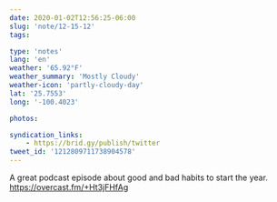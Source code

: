 ```yaml
---
date: 2020-01-02T12:56:25-06:00
slug: 'note/12-15-12'
tags:

type: 'notes'
lang: 'en'
weather: '65.92°F'
weather_summary: 'Mostly Cloudy'
weather-icon: 'partly-cloudy-day'
lat: '25.7553'
long: '-100.4023'

photos:

syndication_links:
    - https://brid.gy/publish/twitter
tweet_id: '1212809711738904578'
---
```

A great podcast episode about good and bad habits to start the year. 
https://overcast.fm/+Ht3jFHfAg